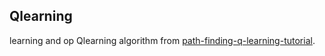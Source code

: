 ## Qlearning 
 
learning and op Qlearning algorithm from [path-finding-q-learning-tutorial](http://mnemstudio.org/path-finding-q-learning-tutorial.htm).
